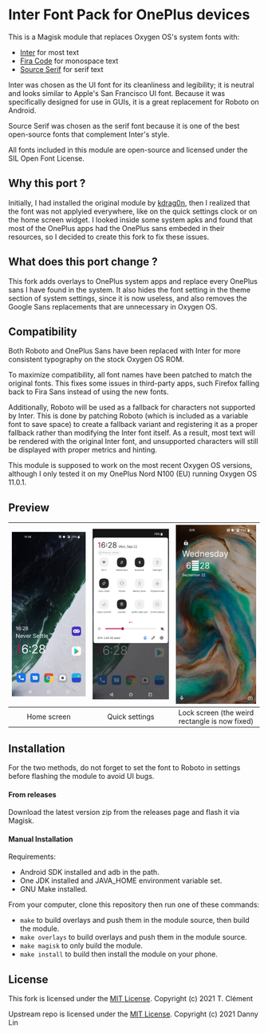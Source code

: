 # Inter Font Pack for OnePlus devices

This is a Magisk module that replaces Oxygen OS's system fonts with:

- [Inter](https://github.com/rsms/inter) for most text
- [Fira Code](https://github.com/tonsky/FiraCode) for monospace text
- [Source Serif](https://github.com/adobe-fonts/source-serif) for serif text

Inter was chosen as the UI font for its cleanliness and legibility; it is neutral and looks similar to Apple's San Francisco UI font. Because it was specifically designed for use in GUIs, it is a great replacement for Roboto on Android.

Source Serif was chosen as the serif font because it is one of the best open-source fonts that complement Inter's style.

All fonts included in this module are open-source and licensed under the SIL Open Font License.

## Why this port ?

Initially, I had installed the original module by [kdrag0n](https://github.com/kdrag0n), then I realized that the font was not applyied everywhere, like on the quick settings clock or on the home screen widget. I looked inside some system apks and found that most of the OnePlus apps had the OnePlus sans embeded in their resources, so I decided to create this fork to fix these issues.

## What does this port change ?

This fork adds overlays to OnePlus system apps and replace every OnePlus sans I have found in the system. It also hides the font setting in the theme section of system settings, since it is now useless, and also removes the Google Sans replacements that are unnecessary in Oxygen OS.

## Compatibility

Both Roboto and OnePlus Sans have been replaced with Inter for more consistent typography on the stock Oxygen OS ROM.

To maximize compatibility, all font names have been patched to match the original fonts. This fixes some issues in third-party apps, such Firefox falling back to Fira Sans instead of using the new fonts.

Additionally, Roboto will be used as a fallback for characters not supported by Inter. This is done by patching Roboto (which is included as a variable font to save space) to create a fallback variant and registering it as a proper fallback rather than modifying the Inter font itself. As a result, most text will be rendered with the original Inter font, and unsupported characters will still be displayed with proper metrics and hinting.

This module is supposed to work on the most recent Oxygen OS versions, although I only tested it on my OnePlus Nord N100 (EU) running Oxygen OS 11.0.1.

## Preview

|![Home screen](screenshots/homescreen.jpg)|![Quick settings](screenshots/quicksettings.jpg)|![Lock screen](screenshots/lockscreen.jpg)|
|:-:|:-:|:-:|
|Home screen|Quick settings|Lock screen (the weird rectangle is now fixed)|

## Installation

For the two methods, do not forget to set the font to Roboto in settings before flashing the module to avoid UI bugs.

#### From releases

Download the latest version zip from the releases page and flash it via Magisk.

#### Manual Installation

Requirements:
 - Android SDK installed and adb in the path.
 - One JDK installed and JAVA_HOME environment variable set.
 - GNU Make installed.

From your computer, clone this repository then run one of these commands:
 - `make` to build overlays and push them in the module source, then build the module.
 - `make overlays` to build overlays and push them in the module source.
 - `make magisk` to only build the module.
 - `make install` to build then install the module on your phone.

## License

This fork is licensed under the [MIT License](LICENSE). Copyright (c) 2021 T. Clément

Upstream repo is licensed under the [MIT License](LICENCE_UPSTREAM). Copyright (c) 2021 Danny Lin
